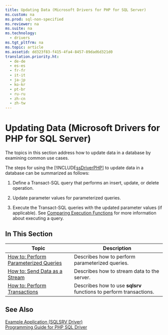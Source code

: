 ```yaml
---
title: Updating Data (Microsoft Drivers for PHP for SQL Server)
ms.custom: na
ms.prod: sql-non-specified
ms.reviewer: na
ms.suite: na
ms.technology: 
  - drivers
ms.tgt_pltfrm: na
ms.topic: article
ms.assetid: dd323f83-f415-4fa4-8457-89dad6d321d0
translation.priority.ht: 
  - de-de
  - es-es
  - fr-fr
  - it-it
  - ja-jp
  - ko-kr
  - pt-br
  - ru-ru
  - zh-cn
  - zh-tw
---
```

# Updating Data (Microsoft Drivers for PHP for SQL Server)
The topics in this section address how to update data in a database by examining common use cases.  
  
The steps for using the [!INCLUDE[ssDriverPHP](../content/includes/ssDriverPHP_md.md)] to update data in a database can be summarized as follows:  
  
1.  Define a Transact\-SQL query that performs an insert, update, or delete operation.  
  
2.  Update parameter values for parameterized queries.  
  
3.  Execute the Transact\-SQL queries with the updated parameter values \(if applicable\). See [Comparing Execution Functions](../content/Comparing-Execution-Functions.md) for more information about executing a query.  
  
## In This Section  
  
|Topic|Description|  
|---------|---------------|  
|[How to: Perform Parameterized Queries](../Topic/How%20to:%20Perform%20Parameterized%20Queries.md)|Describes how to perform parameterized queries.|  
|[How to: Send Data as a Stream](../Topic/How%20to:%20Send%20Data%20as%20a%20Stream.md)|Describes how to stream data to the server.|  
|[How to: Perform Transactions](../Topic/How%20to:%20Perform%20Transactions.md)|Describes how to use **sqlsrv** functions to perform transactions.|  
  
## See Also  
[Example Application &#40;SQLSRV Driver&#41;](../content/Example-Application--SQLSRV-Driver-.md)  
[Programming Guide for PHP SQL Driver](../content/Programming-Guide-for-PHP-SQL-Driver.md)
  
